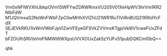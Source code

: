 Vm0xNFlWVXhUbkpOVm1SWFYwZDRWRmxVU205V01XeHpWV3hrVm1KR2NIbFdW
M1JQVmxaS2NsWnFWbFZpClIwMHhXVlZhU21WR1RuTlViRnBUQ21KRldYcFdX
SEJEVkRKU1IxWnVWbFJpVlZwVFEyeGFSVkZVVmxKTgpiVkl6V1cweFUxZFdT
bFZOUlhSRVlsVmFNMWt6WXpsUVVXOUxZak5zYUFvS1pubDQKCml0bQ==

qhk